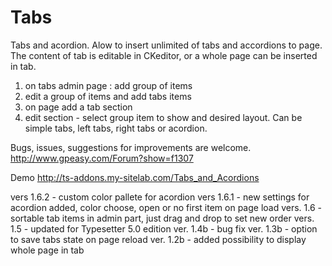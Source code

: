 # Tabs
Tabs and acordion.
Alow to insert unlimited of tabs and accordions to page. The content of tab is editable in CKeditor, or a whole page can be inserted in tab.
1. on tabs admin page : add group of items
2. edit a group of items and add tabs items
3. on page add a tab section
4. edit section - select group item to show and desired layout.
Can be simple tabs, left tabs, right tabs or acordion.

Bugs, issues, suggestions for improvements are welcome. http://www.gpeasy.com/Forum?show=f1307

Demo http://ts-addons.my-sitelab.com/Tabs_and_Acordions

vers 1.6.2 - custom color pallete for acordion
vers 1.6.1 - new settings for acordion added, color choose, open or no first item on page load
vers. 1.6 - sortable tab items in admin part, just drag and drop to set new order
vers. 1.5 - updated for Typesetter 5.0 edition
ver. 1.4b - bug fix
ver. 1.3b - option to save tabs state on page reload
ver. 1.2b - added possibility to display whole page in tab